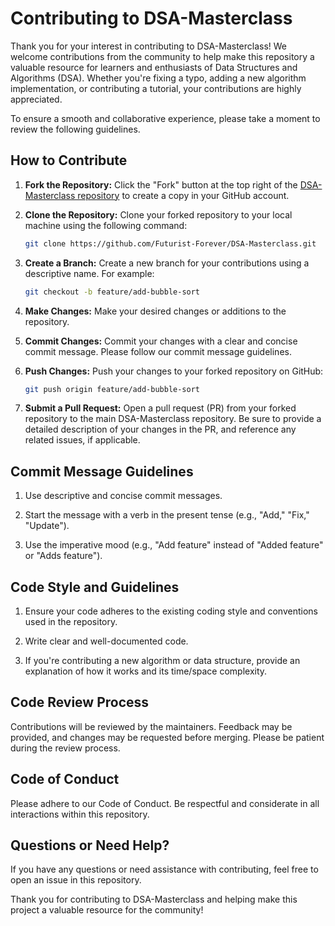 # Contributing to DSA-Masterclass

Thank you for your interest in contributing to DSA-Masterclass! We welcome contributions from the community to help make this repository a valuable resource for learners and enthusiasts of Data Structures and Algorithms (DSA). Whether you're fixing a typo, adding a new algorithm implementation, or contributing a tutorial, your contributions are highly appreciated.

To ensure a smooth and collaborative experience, please take a moment to review the following guidelines.

## How to Contribute

1. **Fork the Repository:** Click the "Fork" button at the top right of the [DSA-Masterclass repository](https://github.com/yourusername/DSA-Masterclass) to create a copy in your GitHub account.

2. **Clone the Repository:** Clone your forked repository to your local machine using the following command:

   ```bash
   git clone https://github.com/Futurist-Forever/DSA-Masterclass.git

3. **Create a Branch:** Create a new branch for your contributions using a descriptive name. For example:

   ```bash
   git checkout -b feature/add-bubble-sort

4. **Make Changes:** Make your desired changes or additions to the repository.

5. **Commit Changes:** Commit your changes with a clear and concise commit message. Please follow our commit message guidelines.

6. **Push Changes:** Push your changes to your forked repository on GitHub:

   ```bash
   git push origin feature/add-bubble-sort

7. **Submit a Pull Request:** Open a pull request (PR) from your forked repository to the main DSA-Masterclass repository. Be sure to provide a detailed description of your changes in the PR, and reference any related issues, if applicable.

## Commit Message Guidelines

1. Use descriptive and concise commit messages.

2. Start the message with a verb in the present tense (e.g., "Add," "Fix," "Update").

3. Use the imperative mood (e.g., "Add feature" instead of "Added feature" or "Adds feature").

## Code Style and Guidelines

1. Ensure your code adheres to the existing coding style and conventions used in the repository.

2. Write clear and well-documented code.

3. If you're contributing a new algorithm or data structure, provide an explanation of how it works and its time/space complexity.

## Code Review Process

Contributions will be reviewed by the maintainers. Feedback may be provided, and changes may be requested before merging. Please be patient during the review process.

## Code of Conduct

Please adhere to our Code of Conduct. Be respectful and considerate in all interactions within this repository.

## Questions or Need Help?

If you have any questions or need assistance with contributing, feel free to open an issue in this repository.

Thank you for contributing to DSA-Masterclass and helping make this project a valuable resource for the community!
